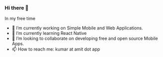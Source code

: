 ### Hi there 👋

In my free time

- 🔭 I’m currently working on Simple Mobile and Web Applications.
- 🌱 I’m currently learning React Native
- 👯 I’m looking to collaborate on developing free and open source Mobile Apps.
- 📫 How to reach me: kumar at amit dot app
<!--
**amitrke/amitrke** is a ✨ _special_ ✨ repository because its `README.md` (this file) appears on your GitHub profile.

Here are some ideas to get you started:

- 🔭 I’m currently working on ...
- 🌱 I’m currently learning ...
- 👯 I’m looking to collaborate on ...
- 🤔 I’m looking for help with ...
- 💬 Ask me about ...
- 📫 How to reach me: ...
- 😄 Pronouns: ...
- ⚡ Fun fact: ...
-->
